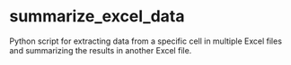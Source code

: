 # summarize_excel_data
Python script for extracting data from a specific cell in multiple Excel files and summarizing the results in another Excel file.
